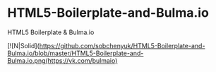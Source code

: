 # HTML5-Boilerplate-and-Bulma.io
HTML5 Boilerplate &amp; Bulma.io

[![N|Solid](https://github.com/sobchenyuk/HTML5-Boilerplate-and-Bulma.io/blob/master/HTML5-Boilerplate-and-Bulma.io.png(https://vk.com/bulmaio)
